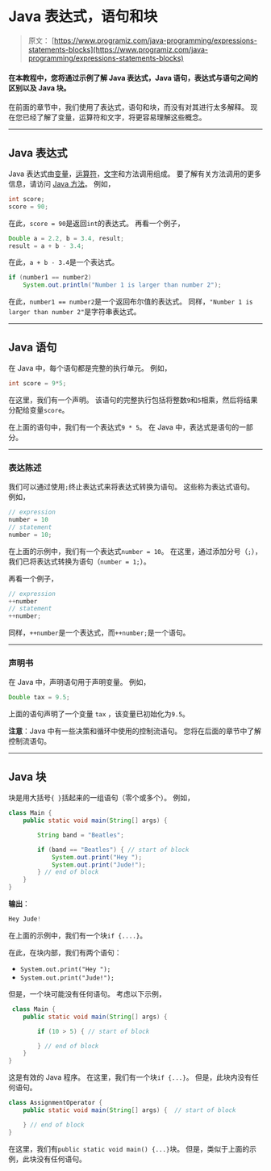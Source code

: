 # Java 表达式，语句和块

> 原文： [https://www.programiz.com/java-programming/expressions-statements-blocks](https://www.programiz.com/java-programming/expressions-statements-blocks)

#### 在本教程中，您将通过示例了解 Java 表达式，Java 语句，表达式与语句之间的区别以及 Java 块。

在前面的章节中，我们使用了表达式，语句和块，而没有对其进行太多解释。 现在您已经了解了变量，运算符和文字，将更容易理解这些概念。

* * *

## Java 表达式

Java 表达式由[变量](/java-programming/variables-primitive-data-types#variables "Java Variables")，[运算符](/java-programming/operators "Java Operators")，[文字](/java-programming/variables-primitive-data-types#literals "Java Literals")和方法调用组成。 要了解有关方法调用的更多信息，请访问 [Java 方法](/java-programming/methods "Java Methods")。 例如，

```java
int score; 
score = 90; 
```

在此，`score = 90`是返回`int`的表达式。 再看一个例子，

```java
Double a = 2.2, b = 3.4, result;
result = a + b - 3.4; 
```

在此，`a + b - 3.4`是一个表达式。

```java
if (number1 == number2)
    System.out.println("Number 1 is larger than number 2"); 
```

在此，`number1 == number2`是一个返回布尔值的表达式。 同样，`"Number 1 is larger than number 2"`是字符串表达式。

* * *

## Java 语句

在 Java 中，每个语句都是完整的执行单元。 例如，

```java
int score = 9*5; 
```

在这里，我们有一个声明。 该语句的完整执行包括将整数`9`和`5`相乘，然后将结果分配给变量`score`。

在上面的语句中，我们有一个表达式`9 * 5`。 在 Java 中，表达式是语句的一部分。

* * *

### 表达陈述

我们可以通过使用`;`终止表达式来将表达式转换为语句。 这些称为表达式语句。 例如，

```java
// expression
number = 10
// statement
number = 10; 
```

在上面的示例中，我们有一个表达式`number = 10`。 在这里，通过添加分号（`;`），我们已将表达式转换为语句（`number = 1;`）。

再看一个例子，

```java
// expression
++number
// statement
++number; 
```

同样，`++number`是一个表达式，而`++number;`是一个语句。

* * *

### 声明书

在 Java 中，声明语句用于声明变量。 例如，

```java
Double tax = 9.5; 
```

上面的语句声明了一个变量 `tax` ，该变量已初始化为`9.5`。

**注意**：Java 中有一些决策和循环中使用的控制流语句。 您将在后面的章节中了解控制流语句。

* * *

## Java 块

块是用大括号`{ }`括起来的一组语句（零个或多个）。 例如，

```java
class Main {
    public static void main(String[] args) {

        String band = "Beatles";

        if (band == "Beatles") { // start of block
            System.out.print("Hey ");
            System.out.print("Jude!");
        } // end of block
    }
} 
```

**输出**：

```java
Hey Jude! 
```

在上面的示例中，我们有一个块`if {....}`。

在此，在块内部，我们有两个语句：

*   `System.out.print("Hey ");`
*   `System.out.print("Jude!");`

但是，一个块可能没有任何语句。 考虑以下示例，

```java
 class Main {
    public static void main(String[] args) {

        if (10 > 5) { // start of block	

        } // end of block
    }
} 
```

这是有效的 Java 程序。 在这里，我们有一个块`if {...}`。 但是，此块内没有任何语句。

```java
class AssignmentOperator {
    public static void main(String[] args) {  // start of block 	

    } // end of block
} 
```

在这里，我们有`public static void main() {...}`块。 但是，类似于上面的示例，此块没有任何语句。